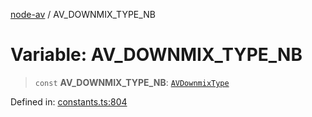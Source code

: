 [node-av](../globals.md) / AV\_DOWNMIX\_TYPE\_NB

# Variable: AV\_DOWNMIX\_TYPE\_NB

> `const` **AV\_DOWNMIX\_TYPE\_NB**: [`AVDownmixType`](../type-aliases/AVDownmixType.md)

Defined in: [constants.ts:804](https://github.com/seydx/av/blob/f8631fc881b394300b1479f511d55cf1c370a87f/src/constants/constants.ts#L804)
